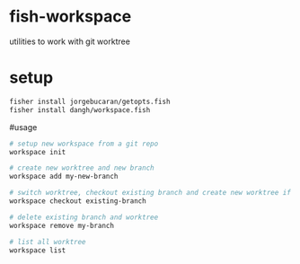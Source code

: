 # fish-workspace
utilities to work with git worktree

# setup
```sh
fisher install jorgebucaran/getopts.fish
fisher install dangh/workspace.fish
```

#usage

```sh
# setup new workspace from a git repo
workspace init

# create new worktree and new branch
workspace add my-new-branch

# switch worktree, checkout existing branch and create new worktree if possible
workspace checkout existing-branch

# delete existing branch and worktree
workspace remove my-branch

# list all worktree
workspace list
```
